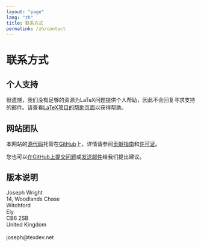 ```yaml
---
layout: "page"
lang: "zh"
title: 联系方式
permalink: /zh/contact
---
```


# 联系方式

## 个人支持

很遗憾，我们没有足够的资源为LaTeX问题提供个人帮助，因此不会回复寻求支持的邮件。请查看[LaTeX项目的帮助页面](https://www.latex-project.org/help/)以获得帮助。

## 网站团队

本网站的[源代码](https://github.com/learnlatex/learnlatex.github.io/)托管在[GitHub](https://github.com/learnlatex/)上，详情请参阅[贡献指南](../CONTRIBUTING)和[许可证](../LICENSE)。

您也可以[在GitHub上提交问题](https://github.com/learnlatex/learnlatex.github.io/issues)或[发送邮件](mailto:texfaq@texfaq.org)给我们提出建议。

## 版本说明

<p>Joseph Wright<br>
14, Woodlands Chase<br>
Witchford<br>
Ely<br>
CB6 2SB<br>
United Kingdom<br>
<br>joseph@texdev.net</p>
